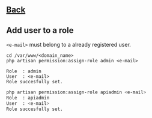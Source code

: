 ## [Back](../README.md)

## Add user to a role

`<e-mail>` must belong to a already registered user.

```text
cd /var/www/<domain_name>
php artisan permission:assign-role admin <e-mail>

Role  : admin
User  : <e-mail>
Role succesfully set.
```

```bash
php artisan permission:assign-role apiadmin <e-mail>
Role  : apiadmin
User  : <e-mail>
Role succesfully set.
```